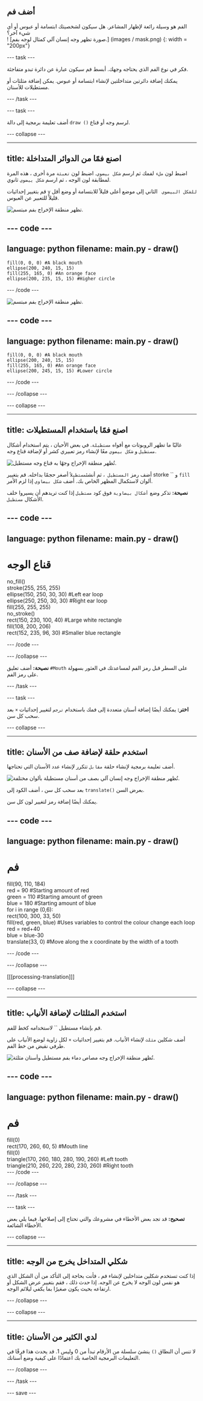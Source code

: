 ## أضف فم

<div style="display: flex; flex-wrap: wrap">
<div style="flex-basis: 200px; flex-grow: 1; margin-right: 15px;">
الفم هو وسيلة رائعة لإظهار المشاعر. هل سيكون لشخصيتك ابتسامة أو عبوس أو أي شيء آخر؟ 
</div>
<div>
! [صورة تظهر وجه إنسان آلي كمثال لوجه بفم.] (images / mask.png) {: width = "200px"}
</div>
</div>

--- task ---

فكر في نوع الفم الذي يحتاجه وجهك. أبسط فم سيكون عبارة عن دائرة تبدو متفاجئة.

يمكنك إضافة دائرتين متداخلتين لإنشاء ابتسامة أو عبوس. يمكن إضافة مثلثات أو مستطيلات للأسنان.

--- /task ---

--- task ---

أضف تعليمة برمجية إلى دالة `draw ()` لرسم وجه أو قناع.

--- collapse ---

---
title: اصنع فمًا من الدوائر المتداخلة
---

اضبط لون `ملء` لفمك ثم ارسم `شكل بيضوي`. اضبط لون `تعبئة` مرة أخرى ، هذه المرة لمطابقة لون الوجه ، ثم ارسم `شكل ييضوي` ثانوي.

قم بتغيير إحداثيات `y` `للشكل البيضوي ` الثاني إلى موضع أعلى قليلاً للابتسامة أو وضع أقل قليلاً للتعبير عن العبوس.

![تظهر منطقة الإخراج بفم مبتسم.](images/smile.png)

--- code ---
---
language: python
filename: main.py - draw()
---

    fill(0, 0, 0) #A black mouth
    ellipse(200, 240, 15, 15)
    fill(255, 165, 0) #An orange face
    ellipse(200, 235, 15, 15) #Higher circle

--- /code ---

![تظهر منطقة الإخراج بفم مبتسم.](images/frown.png)

--- code ---
---
language: python
filename: main.py - draw()
---

    fill(0, 0, 0) #A black mouth
    ellipse(200, 240, 15, 15)
    fill(255, 165, 0) #An orange face
    ellipse(200, 245, 15, 15) #Lower circle

--- /code ---

--- /collapse ---

--- collapse ---

---
title: اصنع فمًا باستخدام المستطيلات
---

غالبًا ما تظهر الروبوتات مع أفواه `مستطيلة`. في بعض الأحيان ، يتم استخدام أشكال `مستطيل` و `شكل بيضوي` معًا لإنشاء رمز تعبيري كشر أو لإضافة قناع وجه.

![تُظهر منطقة الإخراج وجهًا به قناع وجه مستطيل.](images/rectangle-mask.png)

أضف رمز `المستطيل `، ثم أنشئ` مستطيلاً ` أصغر حجمًا بداخله. قم بتغيير storke `` و `fill` ألوان لاستكمال المظهر الخاص بك. أضف `شكل بيضاوي` إذا لزم الأمر.

**نصيحة:** تذكر وضع `أشكال بيضاوية` فوق كود `مستطيل` إذا كنت تريدهم أن يسيروا خلف الأشكال `مستطيل`.

--- code ---
---
language: python
filename: main.py - draw()
---
# قناع الوجه
no_fill()    
stroke(255, 255, 255)     
ellipse(150, 250, 30, 30) #Left ear loop    
ellipse(250, 250, 30, 30) #Right ear loop    
fill(255, 255, 255)    
no_stroke()     
rect(150, 230, 100, 40) #Large white rectangle    
fill(108, 200, 206)    
rect(152, 235, 96, 30) #Smaller blue rectangle

--- /code ---

--- /collapse ---

**نصيحة:** أضف تعليق `#Mouth` على السطر قبل رمز الفم لمساعدتك في العثور بسهولة على رمز الفم.

--- /task ---

--- task ---

**اختر:** يمكنك أيضًا إضافة أسنان متعددة إلى فمك باستخدام `ترجم` لتغيير إحداثيات `×` بعد سحب كل سن.

--- collapse ---

---
title: استخدم حلقة لإضافة صف من الأسنان
---

أضف تعليمة برمجية لإنشاء حلقة `مقابل` تتكرر لإنشاء عدد الأسنان التي تحتاجها.

![تُظهر منطقة الإخراج وجه إنسان آلي بصف من أسنان مستطيلة بألوان مختلفة.](images/robot-teeth.png)

بعد سحب كل سن ، أضف الكود إلى `translate()` بعرض السن.

يمكنك أيضًا إضافة رمز لتغيير لون كل سن.

--- code ---
---
language: python
filename: main.py - draw()
---

# فم
fill(90, 110, 184)     
red = 90 #Starting amount of red   
green = 110 #Starting amount of green    
blue = 180 #Starting amount of blue    
for i in range (0,6):     
rect(100, 300, 33, 50)     
fill(red, green, blue) #Uses variables to control the colour change each loop    
red = red+40     
blue = blue-30     
translate(33, 0) #Move along the x coordinate by the width of a tooth


--- /code ---

--- /collapse ---

[[[processing-translation]]]

--- collapse ---

---
title: استخدم المثلثات لإضافة الأنياب
---

قم بإنشاء مستطيل `` لاستخدامه كخط للفم.

أضف شكلين `مثلث` لإنشاء الأنياب. قم بتغيير إحداثيات `×` لكل زاوية لوضع الأنياب على طرفي نقيض من خط الفم.

![تُظهر منطقة الإخراج وجه مصاص دماء بفم مستطيل وأسنان مثلثة.](images/vampire.png)

--- code ---
---
language: python
filename: main.py - draw()
---
# فم
  fill(0)    
rect(170, 260, 60, 5) #Mouth line    
fill(0)    
triangle(170, 260, 180, 280, 190, 260) #Left tooth    
triangle(210, 260, 220, 280, 230, 260) #Right tooth    
--- /code ---

--- /collapse ---

--- /task ---

--- task ---

**تصحيح:** قد تجد بعض الأخطاء في مشروعك والتي تحتاج إلى إصلاحها. فيما يلي بعض الأخطاء الشائعة.

--- collapse ---

---
title: شكلي المتداخل يخرج من الوجه
---

إذا كنت تستخدم شكلين متداخلين لإنشاء فم ، فأنت بحاجة إلى التأكد من أن الشكل الذي هو نفس لون الوجه لا يخرج عن الوجه. إذا حدث ذلك ، فقم بتغيير عرض الشكل أو ارتفاعه بحيث يكون صغيرًا بما يكفي ليلائم الوجه.

--- /collapse ---


--- collapse ---

---
title: لدي الكثير من الأسنان
---

لا تنس أن النطاق `()` ينشئ سلسلة من الأرقام تبدأ من 0 وليس 1. قد يحدث هذا فرقًا في التعليمات البرمجية الخاصة بك اعتمادًا على كيفية وضع أسنانك.

--- /collapse ---

--- /task ---

--- save ---
